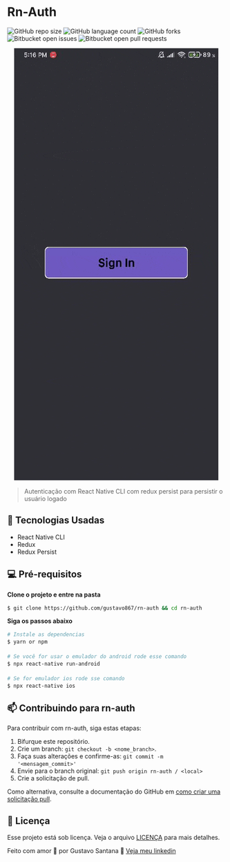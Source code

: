 # Rn-Auth

![GitHub repo size](https://img.shields.io/github/repo-size/gustavo867/rn-auth?style=for-the-badge)
![GitHub language count](https://img.shields.io/github/languages/count/gustavo867/rn-auth?style=for-the-badge)
![GitHub forks](https://img.shields.io/github/forks/gustavo867/rn-auth?style=for-the-badge)
![Bitbucket open issues](https://img.shields.io/bitbucket/issues/gustavo867/rn-auth?style=for-the-badge)
![Bitbucket open pull requests](https://img.shields.io/bitbucket/pr-raw/gustavo867/rn-auth?style=for-the-badge)

<div align="center">
    <img  src="./.github/screen1.gif" alt="exemplo imagem">
</div>

> Autenticação com React Native CLI com redux persist para persistir o usuário logado

## 🚀 Tecnologias Usadas

- React Native CLI
- Redux
- Redux Persist

## 💻 Pré-requisitos

**Clone o projeto e entre na pasta**

```bash
$ git clone https://github.com/gustavo867/rn-auth && cd rn-auth
```

**Siga os passos abaixo**

```bash
# Instale as dependencias
$ yarn or npm

# Se você for usar o emulador do android rode esse comando
$ npx react-native run-android

# Se for emulador ios rode sse comando
$ npx react-native ios

```

## 📫 Contribuindo para rn-auth

Para contribuir com rn-auth, siga estas etapas:

1. Bifurque este repositório.
2. Crie um branch: `git checkout -b <nome_branch>`.
3. Faça suas alterações e confirme-as: `git commit -m '<mensagem_commit>'`
4. Envie para o branch original: `git push origin rn-auth / <local>`
5. Crie a solicitação de pull.

Como alternativa, consulte a documentação do GitHub em [como criar uma solicitação pull](https://help.github.com/en/github/collaborating-with-issues-and-pull-requests/creating-a-pull-request).

## 📝 Licença

Esse projeto está sob licença. Veja o arquivo [LICENÇA](LICENSE.md) para mais detalhes.

Feito com amor 💜 por Gustavo Santana 👋 [Veja meu linkedin](https://www.linkedin.com/in/gustavo-santana-83ba611a6/)
